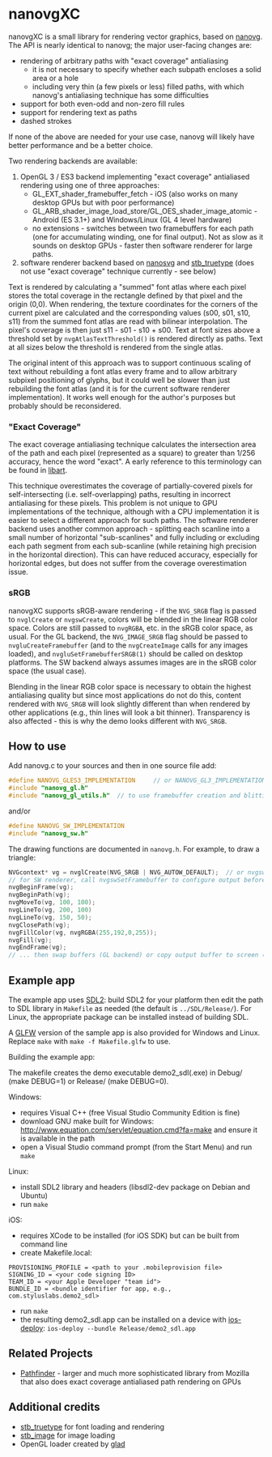 # nanovgXC #

nanovgXC is a small library for rendering vector graphics, based on [nanovg](https://github.com/memononen/nanovg).  The API is nearly identical to nanovg; the major user-facing changes are:

* rendering of arbitrary paths with "exact coverage" antialiasing
  * it is not necessary to specify whether each subpath encloses a solid area or a hole
  * including very thin (a few pixels or less) filled paths, with which nanovg's antialiasing technique has some difficulties
* support for both even-odd and non-zero fill rules
* support for rendering text as paths
* dashed strokes

If none of the above are needed for your use case, nanovg will likely have better performance and be a better choice.

Two rendering backends are available:
1. OpenGL 3 / ES3 backend implementing "exact coverage" antialiased rendering using one of three approaches:
    * GL_EXT_shader_framebuffer_fetch - iOS (also works on many desktop GPUs but with poor performance)
    * GL_ARB_shader_image_load_store/GL_OES_shader_image_atomic - Android (ES 3.1+) and Windows/Linux (GL 4 level hardware)
    * no extensions - switches between two framebuffers for each path (one for accumulating winding, one for final output).  Not as slow as it sounds on desktop GPUs - faster then software renderer for large paths.
2. software renderer backend based on [nanosvg](https://github.com/memononen/nanosvg) and [stb_truetype](https://github.com/nothings/stb) (does not use "exact coverage" technique currently - see below)

Text is rendered by calculating a "summed" font atlas where each pixel stores the total coverage in the rectangle defined by that pixel and the origin (0,0).  When rendering, the texture coordinates for the corners of the current pixel are calculated and the corresponding values (s00, s01, s10, s11) from the summed font atlas are read with bilinear interpolation.  The pixel's coverage is then just s11 - s01 - s10 + s00.  Text at font sizes above a threshold set by `nvgAtlasTextThreshold()` is rendered directly as paths.  Text at all sizes below the threshold is rendered from the single atlas.

The original intent of this approach was to support continuous scaling of text without rebuilding a font atlas every frame and to allow arbitrary subpixel positioning of glyphs, but it could well be slower than just rebuilding the font atlas (and it is for the current software renderer implementation).  It works well enough for the author's purposes but probably should be reconsidered.


### "Exact Coverage" ###

The exact coverage antialiasing technique calculates the intersection area of the path and each pixel (represented as a square) to greater than 1/256 accuracy, hence the word "exact".  A early reference to this terminology can be found in [libart](https://people.gnome.org/~mathieu/libart/internals.html).

This technique overestimates the coverage of partially-covered pixels for self-intersecting (i.e. self-overlapping) paths, resulting in incorrect antialiasing for these pixels.  This problem is not unique to GPU implementations of the technique, although with a CPU implementation it is easier to select a different approach for such paths.  The software renderer backend uses another common approach - splitting each scanline into a small number of horizontal "sub-scanlines" and fully including or excluding each path segment from each sub-scanline (while retaining high precision in the horizontal direction).  This can have reduced accuracy, especially for horizontal edges, but does not suffer from the coverage overestimation issue.


### sRGB ###

nanovgXC supports sRGB-aware rendering - if the `NVG_SRGB` flag is passed to `nvglCreate` or `nvgswCreate`, colors will be blended in the linear RGB color space.  Colors are still passed to `nvgRGBA`, etc. in the sRGB color space, as usual.  For the GL backend, the `NVG_IMAGE_SRGB` flag should be passed to `nvgluCreateFramebuffer` (and to the `nvgCreateImage` calls for any images loaded), and `nvgluSetFramebufferSRGB(1)` should be called on desktop platforms.  The SW backend always assumes images are in the sRGB color space (the usual case).

Blending in the linear RGB color space is necessary to obtain the highest antialiasing quality but since most applications do not do this, content rendered with `NVG_SRGB` will look slightly different than when rendered by other applications (e.g., thin lines will look a bit thinner).  Transparency is also affected - this is why the demo looks different with `NVG_SRGB`.


## How to use ##

Add nanovg.c to your sources and then in one source file add:
```C
#define NANOVG_GLES3_IMPLEMENTATION 	// or NANOVG_GL3_IMPLEMENTATION
#include "nanovg_gl.h"
#include "nanovg_gl_utils.h"  // to use framebuffer creation and blitting functions
```
and/or
```C
#define NANOVG_SW_IMPLEMENTATION
#include "nanovg_sw.h"
```

The drawing functions are documented in `nanovg.h`.  For example, to draw a triangle:
``` C
NVGcontext* vg = nvglCreate(NVG_SRGB | NVG_AUTOW_DEFAULT);  // or nvgswCreate
// for SW renderer, call nvgswSetFramebuffer to configure output before nvgBeginFrame
nvgBeginFrame(vg);
nvgBeginPath(vg);
nvgMoveTo(vg, 100, 100);
nvgLineTo(vg, 200, 100)
nvgLineTo(vg, 150, 50);
nvgClosePath(vg);
nvgFillColor(vg, nvgRGBA(255,192,0,255));
nvgFill(vg);
nvgEndFrame(vg);
// ... then swap buffers (GL backend) or copy output buffer to screen (SW backend)
```

## Example app ##

The example app uses [SDL2](https://www.libsdl.org/): build SDL2 for your platform then edit the path to SDL library in `Makefile` as needed (the default is `../SDL/Release/`).  For Linux, the appropriate package can be installed instead of building SDL.

A [GLFW](https://www.glfw.org/) version of the sample app is also provided for Windows and Linux.  Replace `make` with `make -f Makefile.glfw` to use.

Building the example app:

The makefile creates the demo executable demo2_sdl(.exe) in Debug/ (make DEBUG=1) or Release/ (make DEBUG=0).

Windows:
* requires Visual C++ (free Visual Studio Community Edition is fine)
* download GNU make built for Windows: http://www.equation.com/servlet/equation.cmd?fa=make and ensure it is available in the path
* open a Visual Studio command prompt (from the Start Menu) and run `make`

Linux:
* install SDL2 library and headers (libsdl2-dev package on Debian and Ubuntu)
* run `make`

iOS:
* requires XCode to be installed (for iOS SDK) but can be built from command line
* create Makefile.local:
```
PROVISIONING_PROFILE = <path to your .mobileprovision file>
SIGNING_ID = <your code signing ID>
TEAM_ID = <your Apple Developer "team id">
BUNDLE_ID = <bundle identifier for app, e.g., com.styluslabs.demo2_sdl>
```
* run `make`
* the resulting demo2_sdl.app can be installed on a device with [ios-deploy](https://github.com/ios-control/ios-deploy): `ios-deploy --bundle Release/demo2_sdl.app`


## Related Projects ##

* [Pathfinder](https://github.com/servo/pathfinder) - larger and much more sophisticated library from Mozilla that also does exact coverage antialiased path rendering on GPUs


## Additional credits ##

* [stb_truetype](https://github.com/nothings/stb) for font loading and rendering
* [stb_image](https://github.com/nothings/stb) for image loading
* OpenGL loader created by [glad](https://github.com/Dav1dde/glad)
